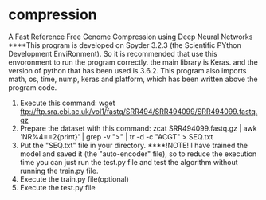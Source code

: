 # compression
A Fast Reference Free Genome Compression using Deep Neural Networks
****This program is developed on Spyder 3.2.3 (the Scientific PYthon Development EnviRonment). So it is recommended that use this envoronment to run the program correctly. the main library is Keras. and the version of python that has been used is 3.6.2.
This program also imports math, os, time, nump, keras and platform, which has been written above the program code.
1. Execute this command:
   wget ftp://ftp.sra.ebi.ac.uk/vol1/fastq/SRR494/SRR494099/SRR494099.fastq.gz
2. Prepare the dataset with this command:
   zcat SRR494099.fastq.gz | awk 'NR%4==2{print}' | grep -v ">" | tr -d -c "ACGT" > SEQ.txt
3. Put the "SEQ.txt" file in your directory.
****!NOTE! I have trained the model and saved it (the "auto-encoder" file), so to reduce the execution time you can just run the test.py file and test the algorithm without running the train.py file.
4. Execute the train.py file(optional)
5. Execute the test.py file
